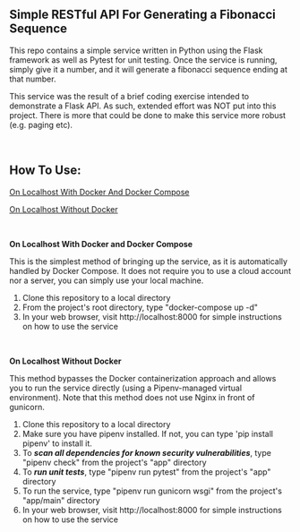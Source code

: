 ## Simple RESTful API For Generating a Fibonacci Sequence

This repo contains a simple service written in Python using the Flask framework as well as Pytest for unit testing. Once the service is running, simply give it a number, and it will generate a fibonacci sequence ending at that number. 

This service was the result of a brief coding exercise intended to demonstrate a Flask API. As such, extended effort was NOT put into this project. There is more that could be done to make this service more robust (e.g. paging etc).

<p>&nbsp;</p>

## How To Use:

[On Localhost With Docker And Docker Compose](#localhost-with-docker-and-docker-compose)

[On Localhost Without Docker](#localhost-without-docker)


<p>&nbsp;</p>

**On Localhost With Docker and Docker Compose** <a id="localhost-with-docker-and-docker-compose"></a>

This is the simplest method of bringing up the service, as it is automatically handled by Docker Compose. It does not require you to use a cloud account nor a server, you can simply use your local machine. 

1. Clone this repository to a local directory
2. From the project's root directory, type "docker-compose up -d"
3. In your web browser, visit http://localhost:8000 for simple instructions on how to use the service

<p>&nbsp;</p>

**On Localhost Without Docker** <a id="localhost-without-docker"></a>

This method bypasses the Docker containerization approach and allows you to run the service directly (using a Pipenv-managed virtual environment). Note that this method does not use Nginx in front of gunicorn.

1. Clone this repository to a local directory
2. Make sure you have pipenv installed. If not, you can type 'pip install pipenv' to install it.
3. To **_scan all dependencies for known security vulnerabilities_**, type "pipenv check" from the project's "app" directory
4. To **_run unit tests_**, type "pipenv run pytest" from the project's "app" directory
5. To run the service, type "pipenv run gunicorn wsgi" from the project's "app/main" directory
6. In your web browser, visit http://localhost:8000 for simple instructions on how to use the service




